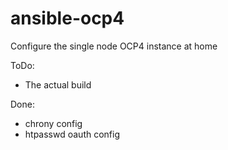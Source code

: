 # ansible-ocp4
Configure the single node OCP4 instance at home

ToDo:
- The actual build

Done:
- chrony config
- htpasswd oauth config
